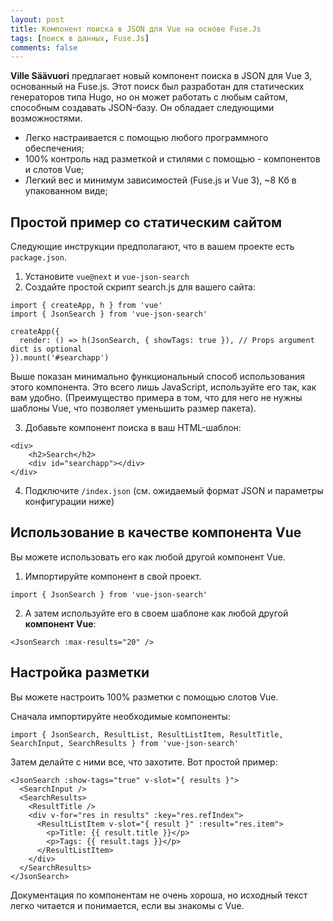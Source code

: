 ```yaml
---
layout: post
title: Компонент поиска в JSON для Vue на основе Fuse.Js
tags: [поиск в данных, Fuse.Js]
comments: false
---
```


**Ville Säävuori** предлагает новый компонент поиска в JSON для Vue 3, основанный на Fuse.js. Этот поиск был разработан для
статических генераторов типа Hugo, но он может работать с любым сайтом, способным создавать JSON-базу. Он обладает
следующими возможностями.

- Легко настраивается с помощью любого программного обеспечения;
- 100% контроль над разметкой и стилями с помощью - компонентов и слотов Vue;
- Легкий вес и минимум зависимостей (Fuse.js и Vue 3), ~8 Кб в упакованном виде;


## Простой пример со статическим сайтом

Следующие инструкции предполагают, что в вашем проекте есть `package.json`.

1. Установите `vue@next` и `vue-json-search`
2. Создайте простой скрипт search.js для вашего сайта:

```vue
import { createApp, h } from 'vue'
import { JsonSearch } from 'vue-json-search'

createApp({
  render: () => h(JsonSearch, { showTags: true }), // Props argument dict is optional
}).mount('#searchapp')
```

Выше показан минимально функциональный способ использования этого компонента. Это всего лишь JavaScript, используйте его
так, как вам удобно. (Преимущество примера в том, что для него не нужны шаблоны Vue, что позволяет уменьшить размер
пакета).

3. Добавьте компонент поиска в ваш HTML-шаблон:

```vue
<div>
    <h2>Search</h2>
    <div id="searchapp"></div>
</div>
```

4. Подключите `/index.json` (см. ожидаемый формат JSON и параметры конфигурации ниже)

## Использование в качестве компонента Vue

Вы можете использовать его как любой другой компонент Vue.

1. Импортируйте компонент в свой проект.

```vue
import { JsonSearch } from 'vue-json-search'
```

2. А затем используйте его в своем шаблоне как любой другой **компонент Vue**:

```vue
<JsonSearch :max-results="20" />
```

## Настройка разметки

Вы можете настроить 100% разметки с помощью слотов Vue.

Сначала импортируйте необходимые компоненты:

```vue
import { JsonSearch, ResultList, ResultListItem, ResultTitle, SearchInput, SearchResults } from 'vue-json-search'
```

Затем делайте с ними все, что захотите. Вот простой пример:

```vue
<JsonSearch :show-tags="true" v-slot="{ results }">
  <SearchInput />
  <SearchResults>
    <ResultTitle />
    <div v-for="res in results" :key="res.refIndex">
      <ResultListItem v-slot="{ result }" :result="res.item">
        <p>Title: {{ result.title }}</p>
        <p>Tags: {{ result.tags }}</p>
      </ResultListItem>
    </div>
  </SearchResults>
</JsonSearch>
```

Документация по компонентам не очень хороша, но исходный текст легко читается и понимается, если вы знакомы с Vue.